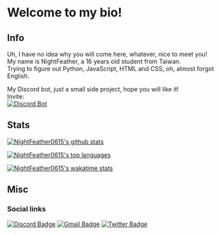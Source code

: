 # Welcome to my bio!  

## Info
Uh, I have no idea why you will come here, whatever, nice to meet you!  
My name is NightFeather, a 16 years old student from Taiwan.  
Trying to figure out Python, JavaScript, HTML and CSS, oh, almost forgot English.  
  
My Discord bot, just a small side project, hope you will like it!  
Invite:  
[![Discord Bot](https://img.shields.io/badge/-花火＃5219-7289da?style=flat-square&logo=Discord&logoColor=white&link=https://discord.com/oauth2/authorize?client_id=866699115299864586&permissions=8&scope=bot%20applications.commands)](https://discord.com/oauth2/authorize?client_id=866699115299864586&permissions=8&scope=bot%20applications.commands)

## Stats
[![NightFeather0615's github stats](https://github-readme-stats.vercel.app/api?username=NightFeather0615&theme=github_dark&hide_border=true&count_private=true&show_icons=true)
](https://github.com/anuraghazra/github-readme-stats)

[![NightFeather0615's top languages](https://github-readme-stats.vercel.app/api/top-langs/?username=NightFeather0615&theme=github_dark&hide_border=true&layout=compact)](https://github.com/anuraghazra/github-readme-stats)

[![NightFeather0615's wakatime stats](https://github-readme-stats.vercel.app/api/wakatime?username=NightFeather&theme=github_dark&hide_border=true&layout=compact)](https://github.com/anuraghazra/github-readme-stats)

## Misc
### Social links  
[![Discord Badge](https://img.shields.io/badge/-NightFeather＃0144-7289da?style=flat-square&logo=Discord&logoColor=white&link=https://discord.com/login)](https://discord.com/login)
[![Gmail Badge](https://img.shields.io/badge/-leolee50910@gmail.com-c14438?style=flat-square&logo=Gmail&logoColor=white&link=mailto:leolee50910@gmail.com)](mailto:leolee50910@gmail.com)
[![Twitter Badge](https://img.shields.io/badge/-@NightFeatherOwO-1DA1F2?style=flat-square&logo=Twitter&logoColor=white&link=https://twitter.com/NightFeatherOwO)](https://twitter.com/NightFeatherOwO)
